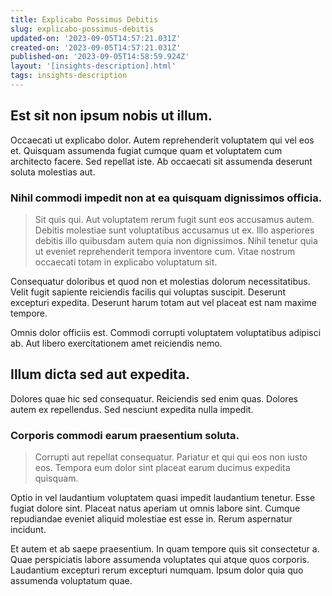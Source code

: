 ```yaml
---
title: Explicabo Possimus Debitis
slug: explicabo-possimus-debitis
updated-on: '2023-09-05T14:57:21.031Z'
created-on: '2023-09-05T14:57:21.031Z'
published-on: '2023-09-05T14:58:59.924Z'
layout: '[insights-description].html'
tags: insights-description
---
```


Est sit non ipsum nobis ut illum.
---------------------------------

Occaecati ut explicabo dolor. Autem reprehenderit voluptatem qui vel eos et. Quisquam assumenda fugiat cumque quam et voluptatem cum architecto facere. Sed repellat iste. Ab occaecati sit assumenda deserunt soluta molestias aut.

### Nihil commodi impedit non at ea quisquam dignissimos officia.

> Sit quis qui. Aut voluptatem rerum fugit sunt eos accusamus autem. Debitis molestiae sunt voluptatibus accusamus ut ex. Illo asperiores debitis illo quibusdam autem quia non dignissimos. Nihil tenetur quia ut eveniet reprehenderit tempora inventore cum. Vitae nostrum occaecati totam in explicabo voluptatum sit.

Consequatur doloribus et quod non et molestias dolorum necessitatibus. Velit fugit sapiente reiciendis facilis qui voluptas suscipit. Deserunt excepturi expedita. Deserunt harum totam aut vel placeat est nam maxime tempore.

Omnis dolor officiis est. Commodi corrupti voluptatem voluptatibus adipisci ab. Aut libero exercitationem amet reiciendis nemo.

Illum dicta sed aut expedita.
-----------------------------

Dolores quae hic sed consequatur. Reiciendis sed enim quas. Dolores autem ex repellendus. Sed nesciunt expedita nulla impedit.

### Corporis commodi earum praesentium soluta.

> Corrupti aut repellat consequatur. Pariatur et qui qui eos non iusto eos. Tempora eum dolor sint placeat earum ducimus expedita quisquam.

Optio in vel laudantium voluptatem quasi impedit laudantium tenetur. Esse fugiat dolore sint. Placeat natus aperiam ut omnis labore sint. Cumque repudiandae eveniet aliquid molestiae est esse in. Rerum aspernatur incidunt.

Et autem et ab saepe praesentium. In quam tempore quis sit consectetur a. Quae perspiciatis labore assumenda voluptates qui atque quos corporis. Laudantium excepturi rerum excepturi numquam. Ipsum dolor quia quo assumenda voluptatum quae.
